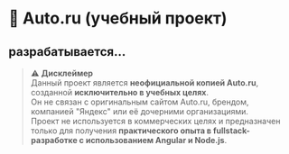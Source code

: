 # 🚗 Auto.ru (учебный проект) 
разрабатывается...
---
> ⚠️ **Дисклеймер**  
> Данный проект является **неофициальной копией Auto.ru**, созданной **исключительно в учебных целях**.  
> Он не связан с оригинальным сайтом Auto.ru, брендом, компанией "Яндекс" или её дочерними организациями.  
> Проект не используется в коммерческих целях и предназначен только для получения **практического опыта в fullstack-разработке с использованием Angular и Node.js**.



